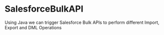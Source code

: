 # SalesforceBulkAPI
Using Java we can trigger Salesforce Bulk APIs to perform different Import, Export and DML Operations
